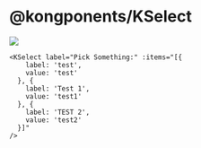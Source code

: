 # @kongponents/KSelect

[![](https://img.shields.io/npm/v/@kongponents/KSelect.svg?style=flat-square)](https://www.npmjs.com/package/@kongponents/KSelect)

```vue
<KSelect label="Pick Something:" :items="[{ 
    label: 'test', 
    value: 'test' 
  }, { 
    label: 'Test 1', 
    value: 'test1'
  }, { 
    label: 'TEST 2', 
    value: 'test2' 
  }]" 
/>
```
